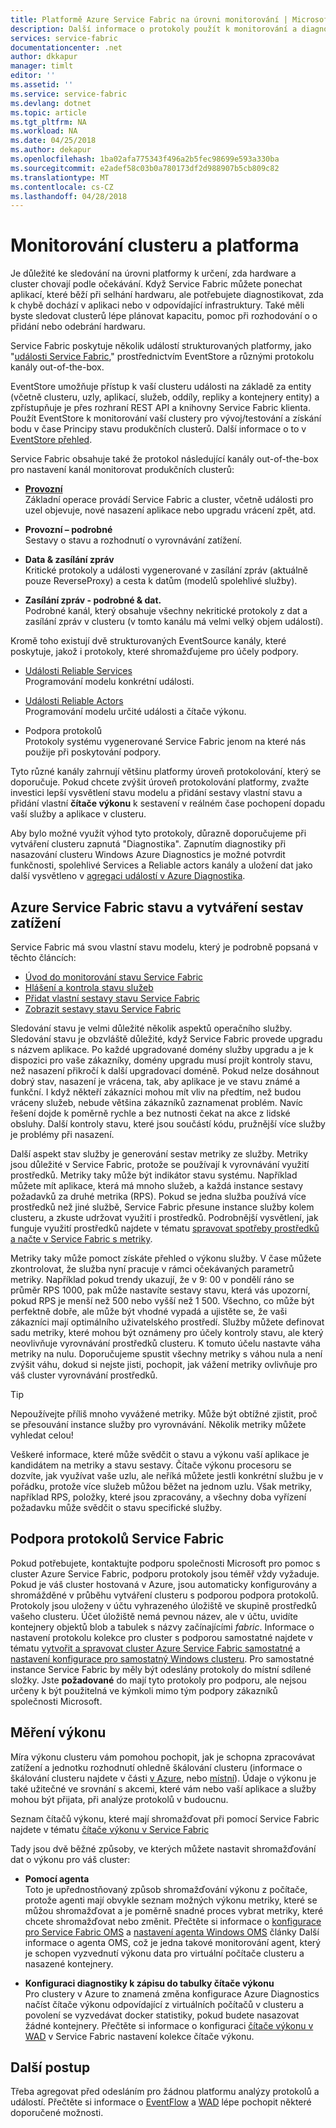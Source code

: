 ```yaml
---
title: Platformě Azure Service Fabric na úrovni monitorování | Microsoft Docs
description: Další informace o protokoly použít k monitorování a diagnostice clusterů Azure Service Fabric a úroveň události platformy.
services: service-fabric
documentationcenter: .net
author: dkkapur
manager: timlt
editor: ''
ms.assetid: ''
ms.service: service-fabric
ms.devlang: dotnet
ms.topic: article
ms.tgt_pltfrm: NA
ms.workload: NA
ms.date: 04/25/2018
ms.author: dekapur
ms.openlocfilehash: 1ba02afa775343f496a2b5fec98699e593a330ba
ms.sourcegitcommit: e2adef58c03b0a780173df2d988907b5cb809c82
ms.translationtype: MT
ms.contentlocale: cs-CZ
ms.lasthandoff: 04/28/2018
---
```

# <a name="monitoring-the-cluster-and-platform"></a>Monitorování clusteru a platforma

Je důležité ke sledování na úrovni platformy k určení, zda hardware a cluster chovají podle očekávání. Když Service Fabric můžete ponechat aplikací, které běží při selhání hardwaru, ale potřebujete diagnostikovat, zda k chybě dochází v aplikaci nebo v odpovídající infrastruktury. Také měli byste sledovat clusterů lépe plánovat kapacitu, pomoc při rozhodování o o přidání nebo odebrání hardwaru.

Service Fabric poskytuje několik událostí strukturovaných platformy, jako "[události Service Fabric](service-fabric-diagnostics-events.md)," prostřednictvím EventStore a různými protokolu kanály out-of-the-box. 

EventStore umožňuje přístup k vaší clusteru události na základě za entity (včetně clusteru, uzly, aplikací, služeb, oddíly, repliky a kontejnery entity) a zpřístupňuje je přes rozhraní REST API a knihovny Service Fabric klienta. Použít EventStore k monitorování vaší clustery pro vývoj/testování a získání bodu v čase Principy stavu produkčních clusterů. Další informace o to v [EventStore přehled](service-fabric-diagnostics-eventstore.md).

Service Fabric obsahuje také že protokol následující kanály out-of-the-box pro nastavení kanál monitorovat produkčních clusterů:

* [**Provozní**](service-fabric-diagnostics-event-generation-operational.md)  
Základní operace provádí Service Fabric a cluster, včetně události pro uzel objevuje, nové nasazení aplikace nebo upgradu vrácení zpět, atd.

* **Provozní – podrobné**  
Sestavy o stavu a rozhodnutí o vyrovnávání zatížení.

* **Data & zasílání zpráv**  
Kritické protokoly a události vygenerované v zasílání zpráv (aktuálně pouze ReverseProxy) a cesta k datům (modelů spolehlivé služby).

* **Zasílání zpráv - podrobné & dat.**  
Podrobné kanál, který obsahuje všechny nekritické protokoly z dat a zasílání zpráv v clusteru (v tomto kanálu má velmi velký objem událostí).

Kromě toho existují dvě strukturovaných EventSource kanály, které poskytuje, jakož i protokoly, které shromažďujeme pro účely podpory.

* [Události Reliable Services](service-fabric-reliable-services-diagnostics.md)  
Programování modelu konkrétní události.

* [Události Reliable Actors](service-fabric-reliable-actors-diagnostics.md)  
Programování modelu určité události a čítače výkonu.

* Podpora protokolů  
Protokoly systému vygenerované Service Fabric jenom na které nás použije při poskytování podpory.

Tyto různé kanály zahrnují většinu platformy úroveň protokolování, který se doporučuje. Pokud chcete zvýšit úroveň protokolování platformy, zvažte investici lepší vysvětlení stavu modelu a přidání sestavy vlastní stavu a přidání vlastní **čítače výkonu** k sestavení v reálném čase pochopení dopadu vaší služby a aplikace v clusteru.

Aby bylo možné využít výhod tyto protokoly, důrazně doporučujeme při vytváření clusteru zapnutá "Diagnostika". Zapnutím diagnostiky při nasazování clusteru Windows Azure Diagnostics je možné potvrdit funkčnosti, spolehlivé Services a Reliable actors kanály a uložení dat jako další vysvětleno v [agregaci událostí v Azure Diagnostika](service-fabric-diagnostics-event-aggregation-wad.md).

## <a name="azure-service-fabric-health-and-load-reporting"></a>Azure Service Fabric stavu a vytváření sestav zatížení

Service Fabric má svou vlastní stavu modelu, který je podrobně popsaná v těchto článcích:

- [Úvod do monitorování stavu Service Fabric](service-fabric-health-introduction.md)
- [Hlášení a kontrola stavu služeb](service-fabric-diagnostics-how-to-report-and-check-service-health.md)
- [Přidat vlastní sestavy stavu Service Fabric](service-fabric-report-health.md)
- [Zobrazit sestavy stavu Service Fabric](service-fabric-view-entities-aggregated-health.md)

Sledování stavu je velmi důležité několik aspektů operačního služby. Sledování stavu je obzvláště důležité, když Service Fabric provede upgradu s názvem aplikace. Po každé upgradované domény služby upgradu a je k dispozici pro vaše zákazníky, domény upgradu musí projít kontroly stavu, než nasazení přikročí k další upgradovací doméně. Pokud nelze dosáhnout dobrý stav, nasazení je vrácena, tak, aby aplikace je ve stavu známé a funkční. I když někteří zákazníci mohou mít vliv na předtím, než budou vráceny služeb, nebude většina zákazníků zaznamenat problém. Navíc řešení dojde k poměrně rychle a bez nutnosti čekat na akce z lidské obsluhy. Další kontroly stavu, které jsou součástí kódu, pružnější více služby je problémy při nasazení.

Další aspekt stav služby je generování sestav metriky ze služby. Metriky jsou důležité v Service Fabric, protože se používají k vyrovnávání využití prostředků. Metriky taky může být indikátor stavu systému. Například můžete mít aplikace, která má mnoho služeb, a každá instance sestavy požadavků za druhé metrika (RPS). Pokud se jedna služba používá více prostředků než jiné službě, Service Fabric přesune instance služby kolem clusteru, a zkuste udržovat využití i prostředků. Podrobnější vysvětlení, jak funguje využití prostředků najdete v tématu [spravovat spotřeby prostředků a načte v Service Fabric s metriky](service-fabric-cluster-resource-manager-metrics.md).

Metriky taky může pomoct získáte přehled o výkonu služby. V čase můžete zkontrolovat, že služba nyní pracuje v rámci očekávaných parametrů metriky. Například pokud trendy ukazují, že v 9: 00 v pondělí ráno se průměr RPS 1000, pak může nastavíte sestavy stavu, která vás upozorní, pokud RPS je menší než 500 nebo vyšší než 1 500. Všechno, co může být perfektně dobře, ale může být vhodné vypadá a ujistěte se, že vaši zákazníci mají optimálního uživatelského prostředí. Služby můžete definovat sadu metriky, které mohou být oznámeny pro účely kontroly stavu, ale který neovlivňuje vyrovnávání prostředků clusteru. K tomuto účelu nastavte váha metriky na nulu. Doporučujeme spustit všechny metriky s váhou nula a není zvýšit váhu, dokud si nejste jisti, pochopit, jak vážení metriky ovlivňuje pro váš cluster vyrovnávání prostředků.

> [!TIP]
> Nepoužívejte příliš mnoho vyvážené metriky. Může být obtížné zjistit, proč se přesouvání instance služby pro vyrovnávání. Několik metriky můžete vyhledat celou!

Veškeré informace, které může svědčit o stavu a výkonu vaší aplikace je kandidátem na metriky a stavu sestavy. Čítače výkonu procesoru se dozvíte, jak využívat vaše uzlu, ale neříká můžete jestli konkrétní službu je v pořádku, protože více služeb můžou běžet na jednom uzlu. Však metriky, například RPS, položky, které jsou zpracovány, a všechny doba vyřízení požadavku může svědčit o stavu specifické služby.

## <a name="service-fabric-support-logs"></a>Podpora protokolů Service Fabric

Pokud potřebujete, kontaktujte podporu společnosti Microsoft pro pomoc s cluster Azure Service Fabric, podporu protokoly jsou téměř vždy vyžaduje. Pokud je váš cluster hostovaná v Azure, jsou automaticky konfigurovány a shromážděné v průběhu vytváření clusteru s podporou podpora protokolů. Protokoly jsou uloženy v účtu vyhrazeného úložiště ve skupině prostředků vašeho clusteru. Účet úložiště nemá pevnou název, ale v účtu, uvidíte kontejnery objektů blob a tabulek s názvy začínajícími *fabric*. Informace o nastavení protokolu kolekce pro cluster s podporou samostatné najdete v tématu [vytvořit a spravovat cluster Azure Service Fabric samostatné](service-fabric-cluster-creation-for-windows-server.md) a [nastavení konfigurace pro samostatný Windows clusteru](service-fabric-cluster-manifest.md). Pro samostatné instance Service Fabric by měly být odeslány protokoly do místní sdílené složky. Jste **požadované** do mají tyto protokoly pro podporu, ale nejsou určeny k být použitelná ve kýmkoli mimo tým podpory zákazníků společnosti Microsoft.

## <a name="measuring-performance"></a>Měření výkonu

Míra výkonu clusteru vám pomohou pochopit, jak je schopna zpracovávat zatížení a jednotku rozhodnutí ohledně škálování clusteru (informace o škálování clusteru najdete v části [v Azure](service-fabric-cluster-scale-up-down.md), nebo [místní](service-fabric-cluster-windows-server-add-remove-nodes.md)). Údaje o výkonu je také užitečné ve srovnání s akcemi, které vám nebo vaší aplikace a služby mohou být přijata, při analýze protokolů v budoucnu. 

Seznam čítačů výkonu, které mají shromažďovat při pomocí Service Fabric najdete v tématu [čítače výkonu v Service Fabric](service-fabric-diagnostics-event-generation-perf.md)

Tady jsou dvě běžné způsoby, ve kterých můžete nastavit shromažďování dat o výkonu pro váš cluster:

* **Pomocí agenta**  
Toto je upřednostňovaný způsob shromažďování výkonu z počítače, protože agenti mají obvykle seznam možných výkonu metriky, které se můžou shromažďovat a je poměrně snadné proces vybrat metriky, které chcete shromažďovat nebo změnit. Přečtěte si informace o [konfigurace pro Service Fabric OMS](service-fabric-diagnostics-event-analysis-oms.md) a [nastavení agenta Windows OMS](../log-analytics/log-analytics-windows-agent.md) články Další informace o agenta OMS, což je jedna takové monitorování agent, který je schopen vyzvednutí výkonu data pro virtuální počítače clusteru a nasazené kontejnery.

* **Konfiguraci diagnostiky k zápisu do tabulky čítače výkonu**  
Pro clustery v Azure to znamená změna konfigurace Azure Diagnostics načíst čítače výkonu odpovídající z virtuálních počítačů v clusteru a povolení se vyzvedávat docker statistiky, pokud budete nasazovat žádné kontejnery. Přečtěte si informace o konfiguraci [čítače výkonu v WAD](service-fabric-diagnostics-event-aggregation-wad.md) v Service Fabric nastavení kolekce čítače výkonu.

## <a name="next-steps"></a>Další postup

Třeba agregovat před odesláním pro žádnou platformu analýzy protokolů a událostí. Přečtěte si informace o [EventFlow](service-fabric-diagnostics-event-aggregation-eventflow.md) a [WAD](service-fabric-diagnostics-event-aggregation-wad.md) lépe pochopit některé doporučené možnosti.
